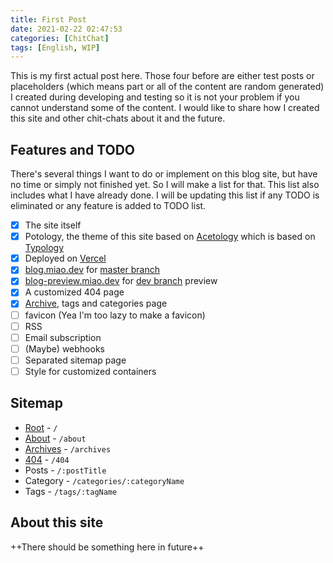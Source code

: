 ```yaml
---
title: First Post
date: 2021-02-22 02:47:53
categories: [ChitChat]
tags: [English, WIP]
---
```


This is my first actual post here. Those four before are either test posts or placeholders (which means part or all of the content are random generated) I created during developing and testing so it is not your problem if you cannot understand some of the content. I would like to share how I created this site and other chit-chats about it and the future.

<!-- more -->

## Features and TODO

There's several things I want to do or implement on this blog site, but have no time or simply not finished yet. So I will make a list for that. This list also includes what I have already done. I will be updating this list if any TODO is eliminated or any feature is added to TODO list.

- [x] The site itself
- [x] Potology, the theme of this site based on [Acetology](https://github.com/iGuan7u/Acetolog) which is based on [Typology](https://mekshq.com/theme/typology/1)
- [x] Deployed on [Vercel](https://vercel.com)
- [x] [blog.miao.dev](https://blog.miao.dev) for [master branch](https://github.com/George-Miao/GlogHexo)
- [x] [blog-preview.miao.dev](https://blog-preview.miao.dev) for [dev branch](https://github.com/George-Miao/GlogHexo/tree/dev) preview
- [x] A customized 404 page
- [x] [Archive](/archives), tags and categories page
- [ ] favicon (Yea I'm too lazy to make a favicon)
- [ ] RSS
- [ ] Email subscription
- [ ] (Maybe) webhooks
- [ ] Separated sitemap page
- [ ] Style for customized containers

## Sitemap

- [Root](/) - `/`
- [About](/about) - `/about`
- [Archives](/archives) - `/archives`
- [404](/404) - `/404`
- Posts - `/:postTitle`
- Category - `/categories/:categoryName`
- Tags - `/tags/:tagName`

## About this site

++There should be something here in future++
